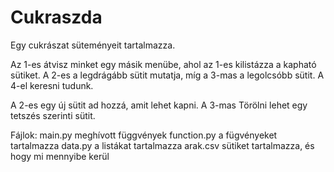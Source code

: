 # Cukraszda
Egy cukrászat süteményeit tartalmazza. 

Az 1-es átvisz minket egy másik menübe, ahol az 1-es kilistázza a kapható sütiket.
A 2-es a legdrágább sütit mutatja, míg a 3-mas a legolcsóbb sütit.
A 4-el keresni tudunk.

A 2-es egy új sütit ad hozzá, amit lehet kapni.
A 3-mas Törölni lehet egy tetszés szerinti sütit.


Fájlok: 
main.py meghívott függvények
function.py a fügvényeket tartalmazza
data.py a listákat tartalmazza
arak.csv sütiket tartalmazza, és hogy mi mennyibe kerül
